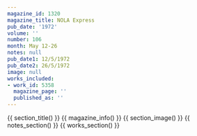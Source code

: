 ```yaml
---
magazine_id: 1320
magazine_title: NOLA Express
pub_date: '1972'
volume: ''
number: 106
month: May 12-26
notes: null
pub_date1: 12/5/1972
pub_date2: 26/5/1972
image: null
works_included:
- work_id: 5358
  magazine_page: ''
  published_as: ''
---
```


{{ section_title() }}
{{ magazine_info() }}
{{ section_image() }}
{{ notes_section() }}
{{ works_section() }}
